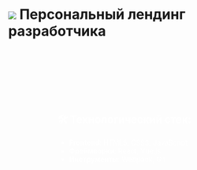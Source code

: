 # <img src="https://img.icons8.com/color/48/000000/developer.png"/> Персональный лендинг разработчика

<div style="background-image: url('https://avatars.mds.yandex.net/i?id=8f19b846bc1709e9af0610ae97517c0795105774-5396936-images-thumbs&n=13'); background-size: cover; padding: 100px; color: white;">

## 🛠 Технологический стек:
- **Frontend**: HTML5, CSS3, JavaScript
- **Фреймворки**: React, Vue.js
- **Инструменты**: Webpack, Git

</div>
